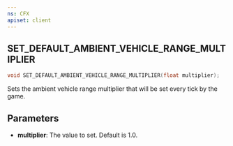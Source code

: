 ```yaml
---
ns: CFX
apiset: client
---
```

## SET_DEFAULT_AMBIENT_VEHICLE_RANGE_MULTIPLIER

```c
void SET_DEFAULT_AMBIENT_VEHICLE_RANGE_MULTIPLIER(float multiplier);
```

Sets the ambient vehicle range multiplier that will be set every tick by the game.

## Parameters
* **multiplier**: The value to set. Default is 1.0.
